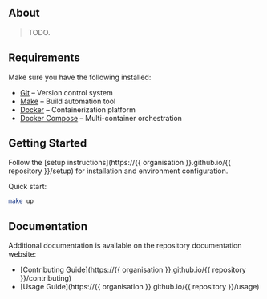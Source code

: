 ## About

> TODO.

## Requirements

Make sure you have the following installed:

- [Git](https://git-scm.com/) – Version control system
- [Make](https://www.gnu.org/software/make/) – Build automation tool
- [Docker](https://www.docker.com/) – Containerization platform
- [Docker Compose](https://docs.docker.com/compose/) – Multi-container orchestration

## Getting Started

Follow the [setup instructions](https://{{ organisation }}.github.io/{{ repository }}/setup) for installation and environment configuration.

Quick start:

```bash
make up
```

## Documentation

Additional documentation is available on the repository documentation website:

- [Contributing Guide](https://{{ organisation }}.github.io/{{ repository }}/contributing)
- [Usage Guide](https://{{ organisation }}.github.io/{{ repository }}/usage)
